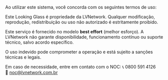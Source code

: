 Ao utilizar este sistema, você concorda com os seguintes termos de uso:

Este Looking Glass é propriedade da LVNetwork. Qualquer modificação, reprodução, redistribuição ou uso não autorizado é estritamente proibido.

Este serviço é fornecido no modelo **best effort** (melhor esforço). A LVNetwork não garante disponibilidade, funcionamento contínuo ou suporte técnico, salvo acordo específico.

O uso indevido pode comprometer a operação e está sujeito a sanções técnicas e legais.

Em caso de necessidade, entre em contato com o NOC:
📞 0800 591 4126  
📧 noc@lvnetwork.com.br
